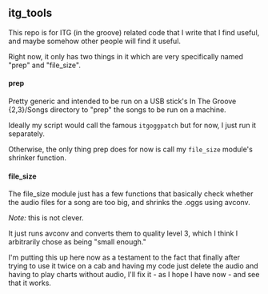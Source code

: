 ## itg_tools

This repo is for ITG (in the groove) related code that I write that I find useful,
and maybe somehow other people will find it useful.

Right now, it only has two things in it which are very specifically named "prep" and 
"file_size".

#### prep
Pretty generic and intended to be run on a USB stick's In The Groove {2,3}/Songs
directory to "prep" the songs to be run on a machine.

Ideally my script would call the famous `itgoggpatch` but for now, I just run it separately.

Otherwise, the only thing prep does for now is call my `file_size` module's shrinker function.

#### file_size
The file_size module just has a few functions that basically check whether the audio files
for a song are too big, and shrinks the .oggs using avconv. 

*Note:* this is not clever.

It just runs avconv and converts them to quality level 3, which I think I arbitrarily chose
as being "small enough."

I'm putting this up here now as a testament to the fact that finally after trying
to use it twice on a cab and having my code just delete the audio and having to play 
charts without audio, I'll fix it - as I hope I have now - and see that it works.
